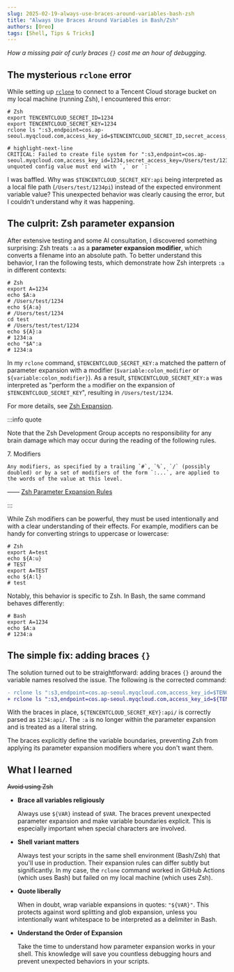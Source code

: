 ```yaml
---
slug: 2025-02-19-always-use-braces-around-variables-bash-zsh
title: "Always Use Braces Around Variables in Bash/Zsh"
authors: [Oreo]
tags: [Shell, Tips & Tricks]
---
```


*How a missing pair of curly braces `{}` cost me an hour of debugging.*

<!-- truncate -->

## The mysterious `rclone` error

While setting up [`rclone`](https://rclone.org) to connect to a Tencent Cloud storage bucket on my local machine (running Zsh), I encountered this error:

```shell
# Zsh
export TENCENTCLOUD_SECRET_ID=1234
export TENCENTCLOUD_SECRET_KEY=1234
rclone ls ":s3,endpoint=cos.ap-seoul.myqcloud.com,access_key_id=$TENCENTCLOUD_SECRET_ID,secret_access_key=$TENCENTCLOUD_SECRET_KEY:api/"

# highlight-next-line
CRITICAL: Failed to create file system for ":s3,endpoint=cos.ap-seoul.myqcloud.com,access_key_id=1234,secret_access_key=/Users/test/1234pi/": unquoted config value must end with `,` or `:`
```

I was baffled. Why was `$TENCENTCLOUD_SECRET_KEY:api` being interpreted as a local file path (`/Users/test/1234pi`) instead of the expected environment variable value? This unexpected behavior was clearly causing the error, but I couldn't understand why it was happening.

## The culprit: Zsh parameter expansion

After extensive testing and some AI consultation, I discovered something surprising: Zsh treats `:a` as a **parameter expansion modifier**, which converts a filename into an absolute path. To better understand this behavior, I ran the following tests, which demonstrate how Zsh interprets `:a` in different contexts:

```shell
# Zsh
export A=1234
echo $A:a
# /Users/test/1234
echo ${A:a}
# /Users/test/1234
cd test
# /Users/test/test/1234
echo ${A}:a
# 1234:a
echo "$A":a
# 1234:a
```

In my `rclone` command, `$TENCENTCLOUD_SECRET_KEY:a` matched the pattern of parameter expansion with a modifier (`$variable:colon_modifier` or `${variable:colon_modifier}`). As a result, `$TENCENTCLOUD_SECRET_KEY:a` was interpreted as "perform the `a` modifier on the expansion of `$TENCENTCLOUD_SECRET_KEY`", resulting in `/Users/test/1234`.

For more details, see [Zsh Expansion](https://zsh.sourceforge.io/Doc/Release/Expansion.html).

:::info quote

Note that the Zsh Development Group accepts no responsibility for any brain damage which may occur during the reading of the following rules.

7\. Modifiers

    Any modifiers, as specified by a trailing `#`, `%`, `/` (possibly doubled) or by a set of modifiers of the form `:...`, are applied to the words of the value at this level.

—— [Zsh Parameter Expansion Rules](https://zsh.sourceforge.io/Doc/Release/Expansion.html#Rules)

:::

While Zsh modifiers can be powerful, they must be used intentionally and with a clear understanding of their effects. For example, modifiers can be handy for converting strings to uppercase or lowercase:

```shell
# Zsh
export A=test
echo ${A:u}
# TEST
export A=TEST
echo ${A:l}
# test
```

Notably, this behavior is specific to Zsh. In Bash, the same command behaves differently:

```shell
# Bash
export A=1234
echo $A:a
# 1234:a
```

## The simple fix: adding braces `{}`

The solution turned out to be straightforward: adding braces `{}` around the variable names resolved the issue. The following is the corrected command:

```diff
- rclone ls ":s3,endpoint=cos.ap-seoul.myqcloud.com,access_key_id=$TENCENTCLOUD_SECRET_ID,secret_access_key=$TENCENTCLOUD_SECRET_KEY:api/"
+ rclone ls ":s3,endpoint=cos.ap-seoul.myqcloud.com,access_key_id=${TENCENTCLOUD_SECRET_ID},secret_access_key=${TENCENTCLOUD_SECRET_KEY}:api/"
```

With the braces in place, `${TENCENTCLOUD_SECRET_KEY}:api/` is correctly parsed as `1234:api/`. The `:a` is no longer within the parameter expansion and is treated as a literal string.

The braces explicitly define the variable boundaries, preventing Zsh from applying its parameter expansion modifiers where you don't want them.

## What I learned

~~Avoid using Zsh~~

- **Brace all variables religiously**

    Always use `${VAR}` instead of `$VAR`. The braces prevent unexpected parameter expansion and make variable boundaries explicit. This is especially important when special characters are involved.

- **Shell variant matters**

    Always test your scripts in the same shell environment (Bash/Zsh) that you'll use in production. Their expansion rules can differ subtly but significantly. In my case, the `rclone` command worked in GitHub Actions (which uses Bash) but failed on my local machine (which uses Zsh).

- **Quote liberally**

    When in doubt, wrap variable expansions in quotes: `"${VAR}"`. This protects against word splitting and glob expansion, unless you intentionally want whitespace to be interpreted as a delimiter in Bash.

- **Understand the Order of Expansion**

    Take the time to understand how parameter expansion works in your shell. This knowledge will save you countless debugging hours and prevent unexpected behaviors in your scripts.
